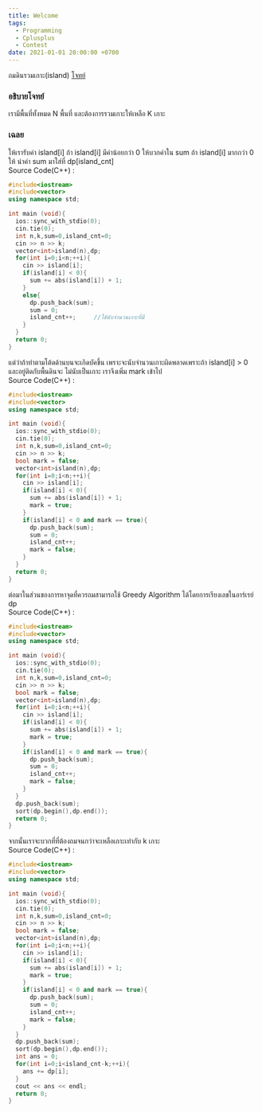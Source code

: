 ```yaml
---
title: Welcome
tags:
  - Programming
  - Cplusplus
  - Contest
date: 2021-01-01 20:00:00 +0700
---
```


ถมดินรวมเกาะ(island)
[โจทย์](https://github.com/MasterIceZ/KU01/blob/main/Task/islands.pdf)

### อธิบายโจทย์
เรามีพื้นที่ทั้งหมด N พื้นที่ และต้องการรวมเกาะให้เหลือ K เกาะ

### เฉลย
ให้เรารับค่า island[i] ถ้า island[i] มีค่าน้อยกว่า 0 ให้บวกค่าใน sum ถ้า island[i] มากกว่า 0 ให้ นำค่า sum มาใส่ที่
dp[island_cnt]<br>
Source Code(C++) :
```cpp
#include<iostream>
#include<vector>
using namespace std;

int main (void){
  ios::sync_with_stdio(0);
  cin.tie(0);
  int n,k,sum=0,island_cnt=0;
  cin >> n >> k;
  vector<int>island(n),dp;
  for(int i=0;i<n;++i){
    cin >> island[i];
    if(island[i] < 0){
      sum += abs(island[i]) + 1;
    }
    else{
      dp.push_back(sum);
      sum = 0;
      island_cnt++;     //ใช้นับจำนวนเกาะที่มี
    }
  }
  return 0;
}
```
แต่ว่าถ้าทำตามโต้ดด้านบนจะเกิดบัคขึ้น เพราะจะนับจำนวนเกาะผิดพลาดเพราะถ้า island[i] > 0 และอยู่ติดกับพื้นดินจะ
ไม่นับเป็นเกาะ เราจึงเพิ่ม mark เข้าไป<br>
Source Code(C++) :
```cpp
#include<iostream>
#include<vector>
using namespace std;

int main (void){
  ios::sync_with_stdio(0);
  cin.tie(0);
  int n,k,sum=0,island_cnt=0;
  cin >> n >> k;
  bool mark = false;
  vector<int>island(n),dp;
  for(int i=0;i<n;++i){
    cin >> island[i];
    if(island[i] < 0){
      sum += abs(island[i]) + 1;
      mark = true;
    }
    if(island[i] < 0 and mark == true){
      dp.push_back(sum);
      sum = 0;
      island_cnt++;
      mark = false;
    }
  }
  return 0;
}
```
ต่อมาในส่วนของการหาจุดที่ควรถมสามารถใช้ Greedy Algorithm ได้โดยการเรียงเลขในอาร์เรย์ dp<br>
Source Code(C++) :
```cpp
#include<iostream>
#include<vector>
using namespace std;

int main (void){
  ios::sync_with_stdio(0);
  cin.tie(0);
  int n,k,sum=0,island_cnt=0;
  cin >> n >> k;
  bool mark = false;
  vector<int>island(n),dp;
  for(int i=0;i<n;++i){
    cin >> island[i];
    if(island[i] < 0){
      sum += abs(island[i]) + 1;
      mark = true;
    }
    if(island[i] < 0 and mark == true){
      dp.push_back(sum);
      sum = 0;
      island_cnt++;
      mark = false;
    }
  }
  dp.push_back(sum);
  sort(dp.begin(),dp.end());
  return 0;
}
```
จากนั้นเราจะบวกที่ที่ต้องถมจนกว่าจะเหลือเกาะเท่ากับ k เกาะ<br>
Source Code(C++) :
```cpp
#include<iostream>
#include<vector>
using namespace std;

int main (void){
  ios::sync_with_stdio(0);
  cin.tie(0);
  int n,k,sum=0,island_cnt=0;
  cin >> n >> k;
  bool mark = false;
  vector<int>island(n),dp;
  for(int i=0;i<n;++i){
    cin >> island[i];
    if(island[i] < 0){
      sum += abs(island[i]) + 1;
      mark = true;
    }
    if(island[i] < 0 and mark == true){
      dp.push_back(sum);
      sum = 0;
      island_cnt++;
      mark = false;
    }
  }
  dp.push_back(sum);
  sort(dp.begin(),dp.end());
  int ans = 0;
  for(int i=0;i<island_cnt-k;++i){
    ans += dp[i];
  }
  cout << ans << endl;
  return 0;
}
```
